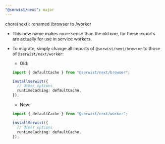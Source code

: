 ```yaml
---
"@serwist/next": major
---
```


chore(next): renamed /browser to /worker

- This new name makes more sense than the old one, for these exports are actually for use in service workers.
- To migrate, simply change all imports of `@serwist/next/browser` to those of `@serwist/next/worker`:

  - Old:

  ```ts
  import { defaultCache } from "@serwist/next/browser";

  installSerwist({
    // Other options
    runtimeCaching: defaultCache,
  });
  ```

  - New:

  ```ts
  import { defaultCache } from "@serwist/next/worker";

  installSerwist({
    // Other options
    runtimeCaching: defaultCache,
  });
  ```
